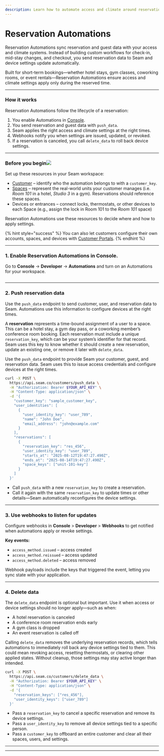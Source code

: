 ```yaml
---
description: Learn how to automate access and climate around reservations.
---
```


# Reservation Automations

Reservation Automations sync reservation and guest data with your access and climate systems. Instead of building custom workflows for check-in, mid-stay changes, and checkout, you send reservation data to Seam and device settings update automatically.&#x20;

Built for short-term bookings—whether hotel stays, gym classes, coworking rooms, or event rentals—Reservation Automations ensure access and climate settings apply only during the reserved time.

***

### How it works

Reservation Automations follow the lifecycle of a reservation:

1. You enable Automations in [Console](https://console.getseam.com/).
2. You send reservation and guest data with `push_data`.
3. Seam applies the right access and climate settings at the right times.
4. Webhooks notify you when settings are issued, updated, or revoked.
5. If a reservation is canceled, you call `delete_data` to roll back device settings.

***

### Before you begin![](https://b.stripecdn.com/docs-statics-srv/assets/fcc3a1c24df6fcffface6110ca4963de.svg) <a href="#before-you-begin" id="before-you-begin"></a>

Set up these resources in your Seam workspace:

* [Customer](customer-portals/) – identify who the automation belongs to with a `customer_key`.
* [Spaces](../core-concepts/mapping-your-resources-to-seam-resources.md) – represent the real-world units your customer manages (i.e. _Room 101_ in a hotel, _Studio 3_ in a gym). Reservations should reference these spaces.
* Devices or entrances – connect locks, thermostats, or other devices to each Space (e.g., assign the lock in Room 101 to the _Room 101_ space)

Reservation Automations use these resources to decide where and how to apply settings.

{% hint style="success" %}
You can also let customers configure their own accounts, spaces, and devices with [Customer Portals](customer-portals/).
{% endhint %}

***

### 1. Enable Reservation Automations in Console.

Go to **Console** → **Developer** → **Automations** and turn on an Automations for your workspace.

<figure><img src="../.gitbook/assets/Screenshot 2025-09-01 at 5.25.53 PM (1).png" alt=""><figcaption></figcaption></figure>

***

### 2. Push reservation data

Use the `push_data` endpoint to send customer, user, and reservation data to Seam. Automations use this information to configure devices at the right times.

A **reservation** represents a time-bound assignment of a user to a space. This can be a hotel stay, a gym day pass, or a coworking member’s conference room booking. Each reservation must include a unique `reservation_key`, which can be your system’s identifier for that record. Seam uses this key to know whether it should create a new reservation, update an existing one, or remove it later with `delete_data`.

Use the `push_data` endpoint to provide Seam your customer, guest, and reservation data. Seam uses this to issue access credentials and configure devices at the right times.

```bash
curl -X POST \
  https://api.seam.co/customers/push_data \
  -H "Authorization: Bearer $YOUR_API_KEY" \
  -H "Content-Type: application/json" \
  -d '{
    "customer_key": "sample_customer_key",
    "user_identities": [
      {
        "user_identity_key": "user_789",
        "name": "John Doe",
        "email_address": "john@example.com"
      }
    ],
    "reservations": [
      {
        "reservation_key": "res_456",
        "user_identity_key": "user_789",
        "starts_at": "2025-08-12T19:47:27.490Z",
        "ends_at": "2025-08-14T19:47:27.490Z",
        "space_keys": ["unit-101-key"]
      }
    ]
  }'
```

* Call `push_data` with a new `reservation_key` to create a reservation.
* Call it again with the same `reservation_key` to update times or other details—Seam automatically reconfigures the device settings.

***

### 3.  Use webhooks to listen for updates

Configure webhooks in **Console** > **Developer** > **Webhooks** to get notified when automations apply or revoke settings.

**Key events:**

* `access_method.issued` – access created
* `access_method.reissued` – access updated
* `access_method.deleted` – access removed

Webhook payloads include the keys that triggered the event, letting you sync state with your application.

***

### 4. Delete data

The `delete_data` endpoint is optional but important. Use it when access or device settings should no longer apply—such as when:

* A hotel reservation is canceled
* A conference room reservation ends early
* A gym class is dropped
* An event reservation is called off

Calling `delete_data` removes the underlying reservation records, which tells automations to immediately roll back any device settings tied to them. This could mean revoking access, resetting thermostats, or clearing other applied states. Without cleanup, those settings may stay active longer than intended.

```bash
curl -X POST \
  https://api.seam.co/customers/delete_data \
  -H "Authorization: Bearer $YOUR_API_KEY" \
  -H "Content-Type: application/json" \
  -d '{
    "reservation_keys": ["res_456"],
    "user_identity_keys": ["user_789"]
  }'
```

* Pass a `reservation_key` to cancel a specific reservation and remove its device settings.
* Pass a `user_identity_key` to remove all device settings tied to a specific person.
* Pass a `customer_key` to offboard an entire customer and clear all their spaces, users, and settings.

***

***
